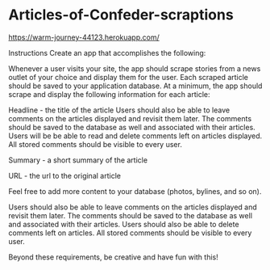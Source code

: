 # Articles-of-Confeder-scraptions

https://warm-journey-44123.herokuapp.com/

Instructions
Create an app that accomplishes the following:

Whenever a user visits your site, the app should scrape stories from a news outlet of your choice and display them for the user. Each scraped article should be saved to your application database. At a minimum, the app should scrape and display the following information for each article:

Headline - the title of the article
Users should also be able to leave comments on the articles displayed and revisit them later. The comments should be saved to the database as well and associated with their articles. Users will be be able to read and delete comments left on articles displayed. All stored comments should be visible to every user.

Summary - a short summary of the article

URL - the url to the original article

Feel free to add more content to your database (photos, bylines, and so on).

Users should also be able to leave comments on the articles displayed and revisit them later. The comments should be saved to the database as well and associated with their articles. Users should also be able to delete comments left on articles. All stored comments should be visible to every user.

Beyond these requirements, be creative and have fun with this!

